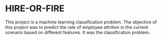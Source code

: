 # HIRE-OR-FIRE
This project is a machine learning classification problem. The objective of this project was to predict the rate of employee attrition in the current scenario based on different features. It was the classification problem. 


